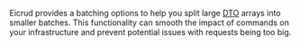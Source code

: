 Eicrud provides a batching options to help you split large [DTO](../validation/definition.md) arrays into smaller batches. This functionality can smooth the impact of commands on your infrastructure and prevent potential issues with requests being too big.